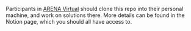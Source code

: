 Participants in [ARENA Virtual](https://www.arena.education/) should clone this repo into their personal machine, and work on solutions there. More details can be found in the Notion page, which you should all have access to.